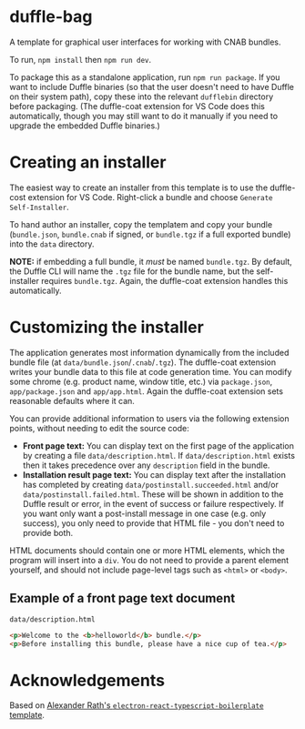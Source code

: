 # duffle-bag

A template for graphical user interfaces for working with CNAB bundles.

To run, `npm install` then `npm run dev`.

To package this as a standalone application, run `npm run package`.  If you want
to include Duffle binaries (so that the user doesn't need to have Duffle on their
system path), copy these into the relevant `dufflebin` directory before packaging.
(The duffle-coat extension for VS Code does this automatically, though you may
still want to do it manually if you need to upgrade the embedded Duffle binaries.)

# Creating an installer

The easiest way to create an installer from this template is to use the duffle-cost
extension for VS Code.  Right-click a bundle and choose `Generate Self-Installer`.

To hand author an installer, copy the templatem and copy your bundle (`bundle.json`,
`bundle.cnab` if signed, or `bundle.tgz` if a full exported bundle) into the `data`
directory.

**NOTE:** if embedding a full bundle, it *must* be named `bundle.tgz`.
By default, the Duffle CLI will name the `.tgz` file for the bundle name, but the
self-installer requires `bundle.tgz`.  Again, the duffle-coat extension handles this
automatically.

# Customizing the installer

The application generates most information dynamically from the included bundle
file (at `data/bundle.json`/`.cnab`/`.tgz`). The duffle-coat extension writes your bundle data
to this file at code generation time.  You can modify some chrome (e.g. product
name, window title, etc.) via `package.json`, `app/package.json` and `app/app.html`.
Again the duffle-coat extension sets reasonable defaults where it can.

You can provide additional information to users via the following extension points,
without needing to edit the source code:

* **Front page text:** You can display text on the first page of the application
  by creating a file `data/description.html`.  If `data/description.html` exists then
  it takes precedence over any `description` field in the bundle.
* **Installation result page text:** You can display text after the installation
  has completed by creating `data/postinstall.succeeded.html` and/or
  `data/postinstall.failed.html`.  These will be shown in addition to the
  Duffle result or error, in the event of success or failure respectively.
  If you want only want a post-install message in one case (e.g. only success),
  you only need to provide that HTML file - you don't need to provide both.

HTML documents should contain one or more HTML elements, which the program will
insert into a `div`.  You do not need to provide a parent element yourself, and should
not include page-level tags such as `<html>` or `<body>`.

## Example of a front page text document

`data/description.html`

```html
<p>Welcome to the <b>helloworld</b> bundle.</p>
<p>Before installing this bundle, please have a nice cup of tea.</p>
```

# Acknowledgements

Based on [Alexander Rath's `electron-react-typescript-boilerplate` template](https://github.com/iRath96/electron-react-typescript-boilerplate).
